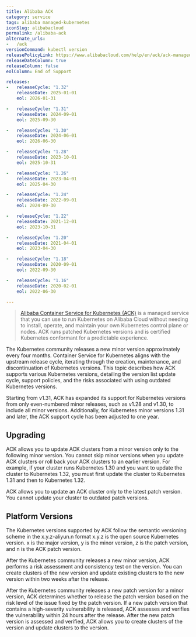 ```yaml
---
title: Alibaba ACK
category: service
tags: alibaba managed-kubernetes
iconSlug: alibabacloud
permalink: /alibaba-ack
alternate_urls:
-   /ack
versionCommand: kubectl version
releasePolicyLink: https://www.alibabacloud.com/help/en/ack/ack-managed-and-ack-dedicated/user-guide/support-for-kubernetes-versions
releaseDateColumn: true
releaseColumn: false
eolColumn: End of Support

releases:
-   releaseCycle: "1.32"
    releaseDate: 2025-01-01
    eol: 2026-01-31

-   releaseCycle: "1.31"
    releaseDate: 2024-09-01
    eol: 2025-09-30

-   releaseCycle: "1.30"
    releaseDate: 2024-06-01
    eol: 2026-06-30

-   releaseCycle: "1.28"
    releaseDate: 2023-10-01
    eol: 2025-10-31

-   releaseCycle: "1.26"
    releaseDate: 2023-04-01
    eol: 2025-04-30

-   releaseCycle: "1.24"
    releaseDate: 2022-09-01
    eol: 2024-09-30

-   releaseCycle: "1.22"
    releaseDate: 2021-12-01
    eol: 2023-10-31

-   releaseCycle: "1.20"
    releaseDate: 2021-04-01
    eol: 2023-04-30

-   releaseCycle: "1.18"
    releaseDate: 2020-09-01
    eol: 2022-09-30

-   releaseCycle: "1.16"
    releaseDate: 2020-02-01
    eol: 2022-06-30

---
```


> [Alibaba Container Service for Kubernetes (ACK)](https://www.alibabacloud.com/en/product/kubernetes) is a managed service
> that you can use to run Kubernetes on Alibaba Cloud without needing to install, operate, and maintain your
> own Kubernetes control plane or nodes. ACK runs patched Kubernetes versions and is certified Kubernetes
> conformant for a predictable experience.

The Kubernetes community releases a new minor version approximately every four months. Container Service for Kubernetes aligns with the upstream release cycle, iterating through the creation, maintenance, and discontinuation of Kubernetes versions. This topic describes how ACK supports various Kubernetes versions, detailing the version list update cycle, support policies, and the risks associated with using outdated Kubernetes versions.

Starting from v1.31, ACK has expanded its support for Kubernetes versions from only even-numbered minor releases, such as v1.28 and v1.30, to include all minor versions. Additionally, for Kubernetes minor versions 1.31 and later, the ACK support cycle has been adjusted to one year.

## Upgrading

ACK allows you to update ACK clusters from a minor version only to the following minor version. You cannot skip minor versions when you update ACK clusters or roll back your ACK clusters to an earlier version. For example, if your cluster runs Kubernetes 1.30 and you want to update the cluster to Kubernetes 1.32, you must first update the cluster to Kubernetes 1.31 and then to Kubernetes 1.32.

ACK allows you to update an ACK cluster only to the latest patch version. You cannot update your cluster to outdated patch versions.

## Platform Versions

The Kubernetes versions supported by ACK follow the semantic versioning scheme in the x.y.z-aliyun.n format x.y.z is the open source Kubernetes version. x is the major version, y is the minor version, z is the patch version, and n is the ACK patch version.

After the Kubernetes community releases a new minor version, ACK performs a risk assessment and consistency test on the version. You can create clusters of the new version and update existing clusters to the new version within two weeks after the release.

After the Kubernetes community releases a new patch version for a minor version, ACK determines whether to release the patch version based on the risk level of the issue fixed by the patch version. If a new patch version that contains a high-severity vulnerability is released, ACK assesses and verifies the vulnerability within 24 hours after the release. After the new patch version is assessed and verified, ACK allows you to create clusters of the version and update clusters to the version.